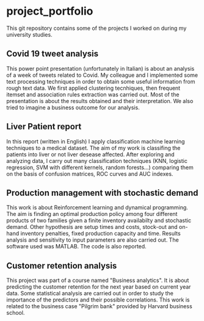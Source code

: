 # project_portfolio
This git repository contains some of the projects I worked on during my university studies.
## Covid 19 tweet analysis
This power point presentation (unfortunately in Italian) is about an analysis of a week of tweets related to Covid. My colleague and I implemented some text processing techniques in order to obtain some useful information from rough text data. We first applied clustering tecnhiques, then frequent itemset and association rules extraction was carried out. Most of the presentation is about the results obtained and their interpretation. We also tried to imagine a business outcome for our analysis.
## Liver Patient report
In this report (written in English) I apply classification machine learning techniques to a medical dataset. The aim of my work is classifing the patients into liver or not liver desease affected. After exploring and analyzing data, I carry out many classification techniques (KNN, logistic regression, SVM with different kernels, random forests...) comparing them on the basis of confusion matrices, ROC curves and AUC indexes.
## Production management with stochastic demand
This work is about Reinforcement learning and dynamical programming. The aim is finding an optimal production policy among four different products of two families given a finite inventory availabilty and stochastic demand. Other hypothesis are setup times and costs, stock-out and on-hand inventory penalties, fixed production capacity and time. Results analysis and sensitivity to input parameters are also carried out. The software used was MATLAB. The code is also reported. 
## Customer retention analysis
This project was part of a course named "Business analytics". It is about predicting the customer retention for the next year based on current year data. Some statistical analysis are carried out in order to study the importance of the predictors and their possible correlations. This work is related to the business case "Pilgrim bank" provided by Harvard business school.
